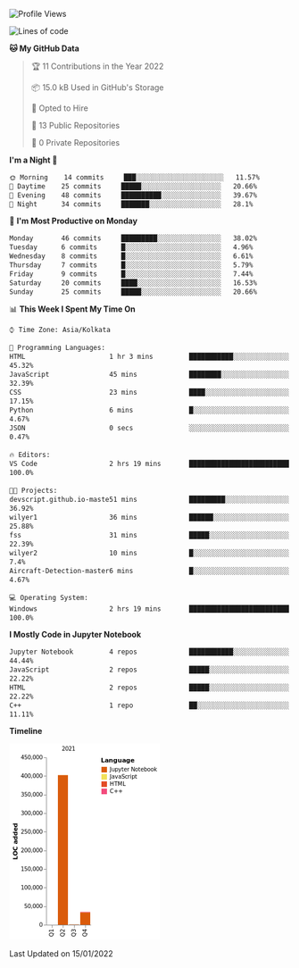 <!--START_SECTION:waka-->
![Profile Views](http://img.shields.io/badge/Profile%20Views-0-blue)

![Lines of code](https://img.shields.io/badge/From%20Hello%20World%20I%27ve%20Written-438%20Thousand%20lines%20of%20code-blue)

**🐱 My GitHub Data** 

> 🏆 11 Contributions in the Year 2022
 > 
> 📦 15.0 kB Used in GitHub's Storage 
 > 
> 💼 Opted to Hire
 > 
> 📜 13 Public Repositories 
 > 
> 🔑 0 Private Repositories  
 > 
**I'm a Night 🦉** 

```text
🌞 Morning    14 commits     ███░░░░░░░░░░░░░░░░░░░░░░   11.57% 
🌆 Daytime    25 commits     █████░░░░░░░░░░░░░░░░░░░░   20.66% 
🌃 Evening    48 commits     ██████████░░░░░░░░░░░░░░░   39.67% 
🌙 Night      34 commits     ███████░░░░░░░░░░░░░░░░░░   28.1%

```
📅 **I'm Most Productive on Monday** 

```text
Monday       46 commits     █████████░░░░░░░░░░░░░░░░   38.02% 
Tuesday      6 commits      █░░░░░░░░░░░░░░░░░░░░░░░░   4.96% 
Wednesday    8 commits      █░░░░░░░░░░░░░░░░░░░░░░░░   6.61% 
Thursday     7 commits      █░░░░░░░░░░░░░░░░░░░░░░░░   5.79% 
Friday       9 commits      █░░░░░░░░░░░░░░░░░░░░░░░░   7.44% 
Saturday     20 commits     ████░░░░░░░░░░░░░░░░░░░░░   16.53% 
Sunday       25 commits     █████░░░░░░░░░░░░░░░░░░░░   20.66%

```


📊 **This Week I Spent My Time On** 

```text
⌚︎ Time Zone: Asia/Kolkata

💬 Programming Languages: 
HTML                     1 hr 3 mins         ███████████░░░░░░░░░░░░░░   45.32% 
JavaScript               45 mins             ████████░░░░░░░░░░░░░░░░░   32.39% 
CSS                      23 mins             ████░░░░░░░░░░░░░░░░░░░░░   17.15% 
Python                   6 mins              █░░░░░░░░░░░░░░░░░░░░░░░░   4.67% 
JSON                     0 secs              ░░░░░░░░░░░░░░░░░░░░░░░░░   0.47%

🔥 Editors: 
VS Code                  2 hrs 19 mins       █████████████████████████   100.0%

🐱‍💻 Projects: 
devscript.github.io-maste51 mins             █████████░░░░░░░░░░░░░░░░   36.92% 
wilyer1                  36 mins             ██████░░░░░░░░░░░░░░░░░░░   25.88% 
fss                      31 mins             █████░░░░░░░░░░░░░░░░░░░░   22.39% 
wilyer2                  10 mins             █░░░░░░░░░░░░░░░░░░░░░░░░   7.4% 
Aircraft-Detection-master6 mins              █░░░░░░░░░░░░░░░░░░░░░░░░   4.67%

💻 Operating System: 
Windows                  2 hrs 19 mins       █████████████████████████   100.0%

```

**I Mostly Code in Jupyter Notebook** 

```text
Jupyter Notebook         4 repos             ███████████░░░░░░░░░░░░░░   44.44% 
JavaScript               2 repos             █████░░░░░░░░░░░░░░░░░░░░   22.22% 
HTML                     2 repos             █████░░░░░░░░░░░░░░░░░░░░   22.22% 
C++                      1 repo              ██░░░░░░░░░░░░░░░░░░░░░░░   11.11%

```


**Timeline**

![Chart not found](https://raw.githubusercontent.com/ThejaswinS/ThejaswinS/main/charts/bar_graph.png) 


 Last Updated on 15/01/2022
<!--END_SECTION:waka-->





